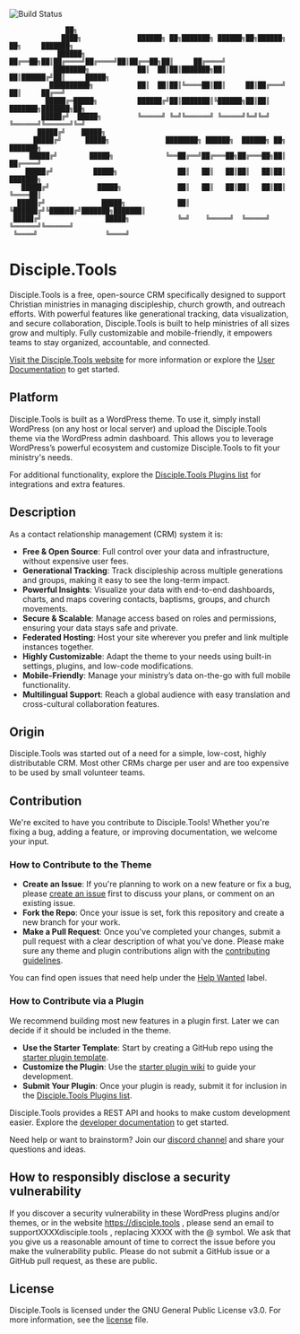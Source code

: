 ![Build Status](https://github.com/DiscipleTools/disciple-tools-theme/actions/workflows/ci.yml/badge.svg?branch=master)

```
              ██╗
             ████╗              ██████╗ ██╗███████╗ ██████╗██╗██████╗ ██╗     ███████╗
            ██████╗             ██╔══██╗██║██╔════╝██╔════╝██║██╔══██╗██║     ██╔════╝
           ████████╗            ██║  ██║██║███████╗██║     ██║██████╔╝██║     █████╗
          ██████████╗           ██║  ██║██║╚════██║██║     ██║██╔═══╝ ██║     ██╔══╝
         █████╔═█████╗          ██████╔╝██║███████║╚██████╗██║██║     ███████╗███████╗██╗
        █████╔╝  █████╗         ╚═════╝ ╚═╝╚══════╝ ╚═════╝╚═╝╚═╝     ╚══════╝╚══════╝╚═╝
       █████╔╝    █████╗
      █████╔╝      █████╗              ████████╗ ██████╗  ██████╗ ██╗     ███████╗
     █████╔╝        █████╗             ╚══██╔══╝██╔═══██╗██╔═══██╗██║     ██╔════╝
    █████╔╝          █████╗               ██║   ██║   ██║██║   ██║██║     ███████╗
   █████╔╝            █████╗              ██║   ██║   ██║██║   ██║██║     ╚════██║
  █████╔╝              █████╗             ██║   ╚██████╔╝╚██████╔╝███████╗███████║
 █████╔╝                █████╗            ╚═╝    ╚═════╝  ╚═════╝ ╚══════╝╚══════╝
 ╚════╝                 ╚════╝
```
# Disciple.Tools

Disciple.Tools is a free, open-source CRM specifically designed to support Christian ministries in managing discipleship, church growth, and outreach efforts. With powerful features like generational tracking, data visualization, and secure collaboration, Disciple.Tools is built to help ministries of all sizes grow and multiply. Fully customizable and mobile-friendly, it empowers teams to stay organized, accountable, and connected.

[Visit the Disciple.Tools website](https://disciple.tools) for more information or explore the [User Documentation](https://disciple.tools/docs) to get started.


## Platform

Disciple.Tools is built as a WordPress theme. To use it, simply install WordPress (on any host or local server) and upload the Disciple.Tools theme via the WordPress admin dashboard. This allows you to leverage WordPress’s powerful ecosystem and customize Disciple.Tools to fit your ministry's needs.

For additional functionality, explore the [Disciple.Tools Plugins list](https://disciple.tools/plugins) for integrations and extra features.

## Description

As a contact relationship management (CRM) system it is:

- **Free & Open Source**: Full control over your data and infrastructure, without expensive user fees.
- **Generational Tracking**: Track discipleship across multiple generations and groups, making it easy to see the long-term impact.
- **Powerful Insights**: Visualize your data with end-to-end dashboards, charts, and maps covering contacts, baptisms, groups, and church movements.
- **Secure & Scalable**: Manage access based on roles and permissions, ensuring your data stays safe and private.
- **Federated Hosting**: Host your site wherever you prefer and link multiple instances together.
- **Highly Customizable**: Adapt the theme to your needs using built-in settings, plugins, and low-code modifications.
- **Mobile-Friendly**: Manage your ministry’s data on-the-go with full mobile functionality.
- **Multilingual Support**: Reach a global audience with easy translation and cross-cultural collaboration features.

## Origin

Disciple.Tools was started out of a need for a simple, low-cost, highly distributable CRM. Most other CRMs charge per user and are too expensive to be used by small volunteer teams.

## Contribution

We're excited to have you contribute to Disciple.Tools! Whether you're fixing a bug, adding a feature, or improving documentation, we welcome your input.

### How to Contribute to the Theme
- **Create an  Issue**: If you're planning to work on a new feature or fix a bug, please [create an issue](https://github.com/DiscipleTools/disciple-tools-theme/issues) first to discuss your plans, or comment on an existing issue.
- **Fork the Repo**: Once your issue is set, fork this repository and create a new branch for your work.
- **Make a Pull Request**: Once you've completed your changes, submit a pull request with a clear description of what you've done. Please make sure any theme and plugin contributions align with the [contributing guidelines](https://github.com/DiscipleTools/disciple-tools-theme/wiki/Contribution-guidelines).

You can find open issues that need help under the [Help Wanted](https://github.com/DiscipleTools/disciple-tools-theme/issues?q=is%3Aissue%20label%3A%22help%20wanted%22) label.

### How to Contribute via a Plugin
We recommend building most new features in a plugin first. Later we can decide if it should be included in the theme.

- **Use the Starter Template**: Start by creating a GitHub repo using the [starter plugin template](https://github.com/DiscipleTools/disciple-tools-plugin-starter-template).
- **Customize the Plugin**: Use the [starter plugin wiki](https://github.com/DiscipleTools/disciple-tools-plugin-starter-template/wiki) to guide your development.
- **Submit Your Plugin**: Once your plugin is ready, submit it for inclusion in the [Disciple.Tools Plugins list](https://disciple.tools/plugins).

Disciple.Tools provides a REST API and hooks to make custom development easier. Explore the [developer documentation](https://developers.disciple.tools/) to get started.

Need help or want to brainstorm? Join our [discord channel](https://discord.gg/kp5pYmrhSd) and share your questions and ideas.

## How to responsibly disclose a security vulnerability

If you discover a security vulnerability in these WordPress plugins and/or themes, or in the website https://disciple.tools , please send an email to supportXXXXdisciple.tools , replacing XXXX with the @ symbol. We ask that you give us a reasonable amount of time to correct the issue before you make the vulnerability public. Please do not submit a GitHub issue or a GitHub pull request, as these are public.

## License

Disciple.Tools is licensed under the GNU General Public License v3.0. For more information, see the [license](./LICENSE) file.
